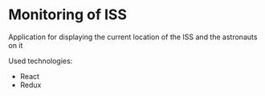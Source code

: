 # Monitoring of ISS

Application for displaying the current location of the ISS and the astronauts on it

Used technologies:
- React
- Redux
